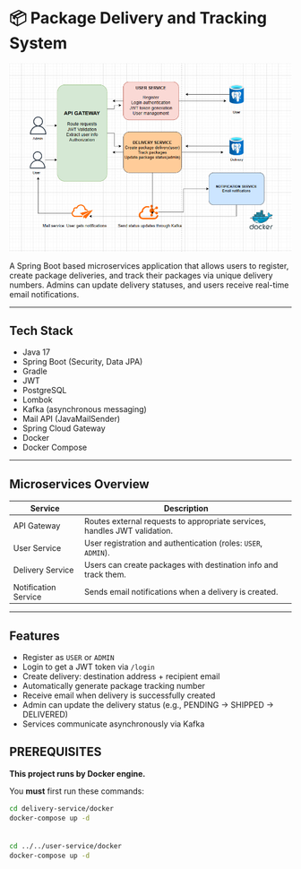 # 📦 Package Delivery and Tracking System
![img.png](img.png)

A Spring Boot based microservices application that allows users to register, create package deliveries, and track their packages via unique delivery numbers. Admins can update delivery statuses, and users receive real-time email notifications.

---

## Tech Stack

- Java 17
- Spring Boot (Security, Data JPA)
- Gradle
- JWT
- PostgreSQL
- Lombok
- Kafka (asynchronous messaging)
- Mail API (JavaMailSender)
- Spring Cloud Gateway
- Docker
- Docker Compose

---

## Microservices Overview

| Service             | Description                                                                 |
|---------------------|-----------------------------------------------------------------------------|
| API Gateway         | Routes external requests to appropriate services, handles JWT validation.   |
| User Service        | User registration and authentication (roles: `USER`, `ADMIN`).              |
| Delivery Service    | Users can create packages with destination info and track them.             |
| Notification Service| Sends email notifications when a delivery is created.                      |

---

## Features

- Register as `USER` or `ADMIN`
- Login to get a JWT token via `/login`
- Create delivery: destination address + recipient email
- Automatically generate package tracking number
- Receive email when delivery is successfully created
- Admin can update the delivery status (e.g., PENDING → SHIPPED → DELIVERED)
- Services communicate asynchronously via Kafka


## PREREQUISITES

**This project runs by Docker engine.**

You **must** first run these commands:

```bash
cd delivery-service/docker
docker-compose up -d


cd ../../user-service/docker
docker-compose up -d




